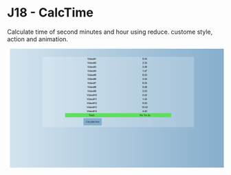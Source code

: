 # J18 - CalcTime

Calculate time of second minutes and hour using reduce. custome style, action and animation.

![View](https://github.com/MAshrafM/JS_Vanilla_30/blob/master/18_CalcTime/show.png)